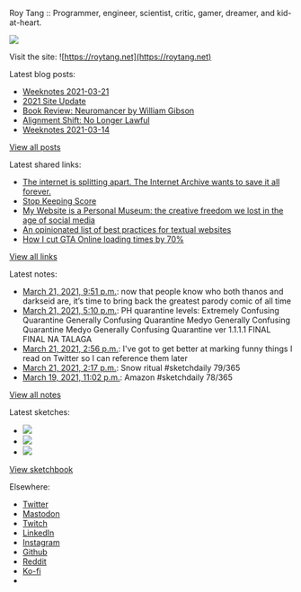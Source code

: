 Roy Tang :: Programmer, engineer, scientist, critic, gamer, dreamer, and kid-at-heart.

![](https://roytang.net/static/img/profile.jpg)

Visit the site: ![https://roytang.net](https://roytang.net)

Latest blog posts:

- [Weeknotes 2021-03-21](https://roytang.net/2021/03/weeknotes-2021-03-21/)
- [2021 Site Update](https://roytang.net/2021/03/2021-site-update/)
- [Book Review: Neuromancer by William Gibson](https://roytang.net/2021/03/neuromancer/)
- [Alignment Shift: No Longer Lawful](https://roytang.net/2021/03/no-longer-lawful/)
- [Weeknotes 2021-03-14](https://roytang.net/2021/03/weeknotes-2021-03-14/)

[View all posts](https://roytang.net/blog)

Latest shared links:

- [The internet is splitting apart. The Internet Archive wants to save it all forever.](https://roytang.net/2021/03/the-internet-is-splitting-apart-the-internet-archive-wants-to-save-it-all-forever/)
- [Stop Keeping Score](https://roytang.net/2021/03/stop-keeping-score/)
- [My Website is a Personal Museum: the creative freedom we lost in the age of social media](https://roytang.net/2021/03/writings/)
- [An opinionated list of best practices for textual websites](https://roytang.net/2021/03/an-opinionated-list-of-best-practices-for-textual-websites/)
- [How I cut GTA Online loading times by 70%](https://roytang.net/2021/03/how-i-cut-gta-online-loading-times-by-70/)

[View all links](https://roytang.net/links)

Latest notes:

- [March 21, 2021, 9:51 p.m.](https://roytang.net/2021/03/1373633368936620036/): now that people know who both thanos and darkseid are, it’s time to bring back the greatest parody comic of all time
- [March 21, 2021, 5:10 p.m.](https://roytang.net/2021/03/1373562580375986178/): PH quarantine levels: Extremely Confusing Quarantine Generally Confusing Quarantine Medyo Generally Confusing Quarantine Medyo Generally Confusing Quarantine ver 1.1.1.1 FINAL FINAL NA TALAGA
- [March 21, 2021, 2:56 p.m.](https://roytang.net/2021/03/1373528862726885377/): I&#x27;ve got to get better at marking funny things I read on Twitter so I can reference them later
- [March 21, 2021, 2:17 p.m.](https://roytang.net/2021/03/1373518994993336320/): Snow ritual #sketchdaily 79/365
- [March 19, 2021, 11:02 p.m.](https://roytang.net/2021/03/1372926424533794822/): Amazon #sketchdaily 78/365

[View all notes](https://roytang.net/notes)

Latest sketches:


- ![](https://roytang.net/media/cache/30/b3/30b3a58673ee70471070b76c2c5993db.jpg)
- ![](https://roytang.net/media/cache/8a/73/8a73ee2d47bf9ae4b62869f562ed8428.jpg)
- ![](https://roytang.net/media/cache/cb/ad/cbad0150999831a85e28a87b2893bbd8.jpg)

[View sketchbook](https://roytang.net/albums/sketchbook)


Elsewhere:

- [Twitter](https://twitter.com/roytang)
- [Mastodon](https://mastodon.technology/@roytang)
- [Twitch](https://twitch.tv/twitchyroy)
- [LinkedIn](https://www.linkedin.com/in/roytang)
- [Instagram](https://instagram.com/roytang0400)
- [Github](https://github.com/roytang)
- [Reddit](https://reddit.com/u/hungryroy)
- [Ko-fi](https://ko-fi.com/roytang)
- [](mailto:hello@roytang.net)